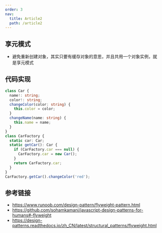 ```yaml
---
order: 3
nav:
  title: Article2
  path: /article2
---
```


## 享元模式

- 避免重新创建对象，其实只要有缓存对象的意思，并且共用一个对象实例，就是享元模式

## 代码实现

```typescript
class Car {
  name!: string;
  color!: string;
  changeColor(color: string) {
    this.color = color;
  }
  changeName(name: string) {
    this.name = name;
  }
}
class CarFactory {
  static car: Car;
  static getCar(): Car {
    if (CarFactory.car === null) {
      CarFactory.car = new Car();
    }
    return CarFactory.car;
  }
}
CarFactory.getCar().changeColor('red');
```

## 参考链接

- https://www.runoob.com/design-pattern/flyweight-pattern.html
- https://github.com/sohamkamani/javascript-design-patterns-for-humans#-flyweight
- https://design-patterns.readthedocs.io/zh_CN/latest/structural_patterns/flyweight.html

